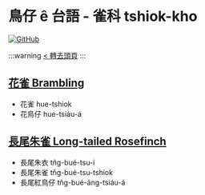 # 鳥仔 ê 台語 - 雀科 tshiok-kho

[![GitHub](https://img.shields.io/badge/GitHub-black?logo=github)](https://github.com/siansiansu/tsiau-a-e-mia)

:::warning
[< 轉去頭頁](https://hackmd.io/@siansiansu/Hy4VzNvha)
:::

## [花雀 Brambling](https://www.instagram.com/p/CknKzp8PMuO/)

- 花雀 hue-tshiok
- 花鳥仔 hue-tsiáu-á

## [長尾朱雀 Long-tailed Rosefinch](https://www.instagram.com/p/CtUFla0PGEB/)

- 長尾朱衣 tn̂g-bué-tsu-i
- 長尾朱雀 tn̂g-bué-tsu-tshiok
- 長尾紅鳥仔 tn̂g-bué-âng-tsiáu-á
